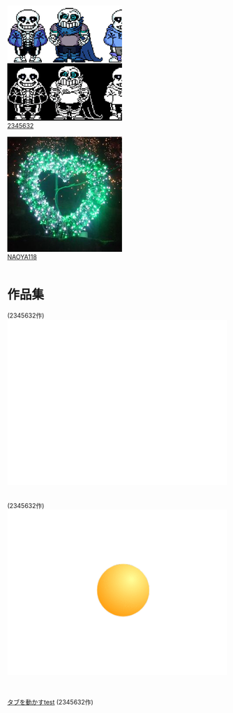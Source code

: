 [![2345632-icon](2345632.png "2345632")](https://github.com/2345632)<br>
[2345632](https://github.com/2345632)<br>
<br>
[![NAOYA118-icon](NAOYA118.jpg "NAOYA118")](https://github.com/naoya118)<br>
[NAOYA118](https://github.com/naoya118)<br>
<br>
# 作品集<br>
(2345632作)
[![gif](fxixQDDsX8gcpMS0PnSb1575794421-1575794438.gif)](https://github.com/NAOYA118/2345632xNAOYA118/blob/master/fxixQDDsX8gcpMS0PnSb1575794421-1575794438.gif)<br>
<br><br>
(2345632作)
[![gif](ygP5vyVkvTGPfIztcb9e1575794339-1575794387.gif)](https://github.com/NAOYA118/2345632xNAOYA118/blob/master/ygP5vyVkvTGPfIztcb9e1575794339-1575794387.gif)<br>
<br><br>
<p><a href="https://naoya118.github.io/2345632xNAOYA118/タブを動かすtest.html" target="_blank">タブを動かすtest</a> (2345632作)</p><br>
